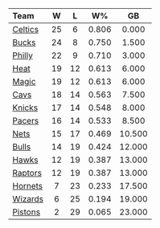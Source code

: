| Team                            |  W  |  L  |  W%   |   GB   |
|:--------------------------------|:---:|:---:|:-----:|:------:|
| [Celtics](/r/bostonceltics)     | 25  |  6  | 0.806 | 0.000  |
| [Bucks](/r/MkeBucks)            | 24  |  8  | 0.750 | 1.500  |
| [Philly](/r/sixers)             | 22  |  9  | 0.710 | 3.000  |
| [Heat](/r/heat)                 | 19  | 12  | 0.613 | 6.000  |
| [Magic](/r/OrlandoMagic)        | 19  | 12  | 0.613 | 6.000  |
| [Cavs](/r/clevelandcavs)        | 18  | 14  | 0.563 | 7.500  |
| [Knicks](/r/NYKnicks)           | 17  | 14  | 0.548 | 8.000  |
| [Pacers](/r/pacers)             | 16  | 14  | 0.533 | 8.500  |
| [Nets](/r/GoNets)               | 15  | 17  | 0.469 | 10.500 |
| [Bulls](/r/chicagobulls)        | 14  | 19  | 0.424 | 12.000 |
| [Hawks](/r/AtlantaHawks)        | 12  | 19  | 0.387 | 13.000 |
| [Raptors](/r/torontoraptors)    | 12  | 19  | 0.387 | 13.000 |
| [Hornets](/r/CharlotteHornets)  |  7  | 23  | 0.233 | 17.500 |
| [Wizards](/r/washingtonwizards) |  6  | 25  | 0.194 | 19.000 |
| [Pistons](/r/DetroitPistons)    |  2  | 29  | 0.065 | 23.000 |